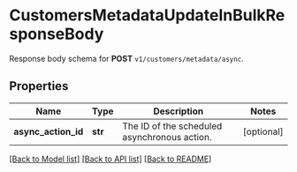# CustomersMetadataUpdateInBulkResponseBody

Response body schema for **POST** `v1/customers/metadata/async`.

## Properties

Name | Type | Description | Notes
------------ | ------------- | ------------- | -------------
**async_action_id** | **str** | The ID of the scheduled asynchronous action. | [optional] 

[[Back to Model list]](../README.md#documentation-for-models) [[Back to API list]](../README.md#documentation-for-api-endpoints) [[Back to README]](../README.md)


